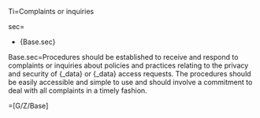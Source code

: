 Ti=Complaints or inquiries

sec=<ul><li>{Base.sec}</li></ul>

Base.sec=Procedures should be established to receive and respond to complaints or inquiries about policies and practices relating to the privacy and security of {_data} or {_data} access requests. The procedures should be easily accessible and simple to use and should involve a commitment to deal with all complaints in a timely fashion.

=[G/Z/Base]
